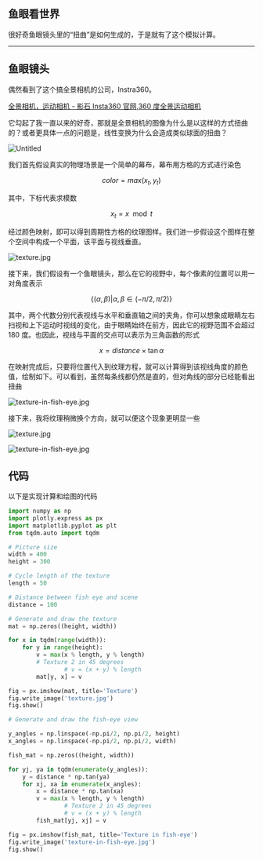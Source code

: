 ## 鱼眼看世界

很好奇鱼眼镜头里的“扭曲”是如何生成的，于是就有了这个模拟计算。

---

## 鱼眼镜头

偶然看到了这个搞全景相机的公司，Instra360。

[全景相机，运动相机 - 影石 Insta360 官网,360 度全景运动相机](https://www.insta360.com/cn/)

它勾起了我一直以来的好奇，那就是全景相机的图像为什么是以这样的方式扭曲的？或者更具体一点的问题是，线性变换为什么会造成类似球面的扭曲？

![Untitled](%E9%B1%BC%E7%9C%BC%E7%9C%8B%E4%B8%96%E7%95%8C%20980cfaaae66748748fb9913f46087f7f/Untitled.png)

我们首先假设真实的物理场景是一个简单的幕布，幕布用方格的方式进行染色

$$
color=max(x_t, y_t)
$$

其中，下标代表求模数

$$
x_t=x\mod t
$$

经过颜色映射，即可以得到周期性方格的纹理图样。我们进一步假设这个图样在整个空间中构成一个平面，该平面与视线垂直。

![texture.jpg](%E9%B1%BC%E7%9C%BC%E7%9C%8B%E4%B8%96%E7%95%8C%20980cfaaae66748748fb9913f46087f7f/texture.jpg)

接下来，我们假设有一个鱼眼镜头，那么在它的视野中，每个像素的位置可以用一对角度表示

$$
\{ (\alpha, \beta)| \alpha, \beta \in (-\pi/2, \pi/2)\}
$$

其中，两个代数分别代表视线与水平和垂直轴之间的夹角，你可以想象成眼睛左右扫视和上下运动时视线的变化，由于眼睛始终在前方，因此它的视野范围不会超过 180 度。也因此，视线与平面的交点可以表示为三角函数的形式

$$
x=distance \times \tan\alpha
$$

在映射完成后，只要将位置代入到纹理方程，就可以计算得到该视线角度的颜色值，绘制如下。可以看到，虽然每条线都仍然是直的，但对角线的部分已经能看出扭曲

![texture-in-fish-eye.jpg](%E9%B1%BC%E7%9C%BC%E7%9C%8B%E4%B8%96%E7%95%8C%20980cfaaae66748748fb9913f46087f7f/texture-in-fish-eye.jpg)

接下来，我将纹理稍微换个方向，就可以便这个现象更明显一些

![texture.jpg](%E9%B1%BC%E7%9C%BC%E7%9C%8B%E4%B8%96%E7%95%8C%20980cfaaae66748748fb9913f46087f7f/texture%201.jpg)

![texture-in-fish-eye.jpg](%E9%B1%BC%E7%9C%BC%E7%9C%8B%E4%B8%96%E7%95%8C%20980cfaaae66748748fb9913f46087f7f/texture-in-fish-eye%201.jpg)

## 代码

以下是实现计算和绘图的代码

```python
import numpy as np
import plotly.express as px
import matplotlib.pyplot as plt
from tqdm.auto import tqdm

# Picture size
width = 400
height = 300

# Cycle length of the texture
length = 50

# Distance between fish eye and scene
distance = 100

# Generate and draw the texture
mat = np.zeros((height, width))

for x in tqdm(range(width)):
    for y in range(height):
        v = max(x % length, y % length)
        # Texture 2 in 45 degrees
				# v = (x + y) % length
        mat[y, x] = v

fig = px.imshow(mat, title='Texture')
fig.write_image('texture.jpg')
fig.show()

# Generate and draw the fish-eye view

y_angles = np.linspace(-np.pi/2, np.pi/2, height)
x_angles = np.linspace(-np.pi/2, np.pi/2, width)

fish_mat = np.zeros((height, width))

for yj, ya in tqdm(enumerate(y_angles)):
    y = distance * np.tan(ya)
    for xj, xa in enumerate(x_angles):
        x = distance * np.tan(xa)
        v = max(x % length, y % length)
				# Texture 2 in 45 degrees
				# v = (x + y) % length
        fish_mat[yj, xj] = v

fig = px.imshow(fish_mat, title='Texture in fish-eye')
fig.write_image('texture-in-fish-eye.jpg')
fig.show()
```

